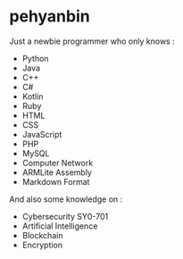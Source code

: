 # pehyanbin

Just a newbie programmer who only knows : 

- Python 
- Java
- C++
- C#
- Kotlin
- Ruby
- HTML
- CSS
- JavaScript
- PHP
- MySQL
- Computer Network
- ARMLite Assembly
- Markdown Format

And also some knowledge on : 

- Cybersecurity SY0-701
- Artificial Intelligence
- Blockchain
- Encryption
